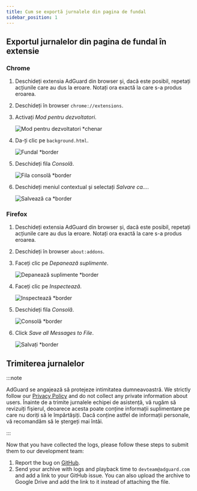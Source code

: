 ```yaml
---
title: Cum se exportă jurnalele din pagina de fundal
sidebar_position: 1
---
```


## Exportul jurnalelor din pagina de fundal în extensie

### Chrome

1. Deschideți extensia AdGuard din browser și, dacă este posibil, repetați acțiunile care au dus la eroare. Notați ora exactă la care s-a produs eroarea.

2. Deschideți în browser `chrome://extensions`.

3. Activați _Mod pentru dezvoltatori_.

   ![Mod pentru dezvoltatori \*chenar](https://cdn.adguardvpn.com/content/kb/ad_blocker/browser_extension/developer_mode1.png)

4. Da-ți clic pe `background.html`.

   ![Fundal \*border](https://cdn.adguardvpn.com/content/kb/ad_blocker/browser_extension/background1.png)

5. Deschideți fila _Consolă_.

   ![Fila consolă \*border](https://cdn.adguardvpn.com/content/kb/vpn/browser_extension/console.png)

6. Deschideți meniul contextual și selectați _Salvare ca..._.

   ![Salvează ca \*border](https://cdn.adguardvpn.com/content/kb/vpn/browser_extension/save.png)

### Firefox

1. Deschideți extensia AdGuard din browser și, dacă este posibil, repetați acțiunile care au dus la eroare. Notați ora exactă la care s-a produs eroarea.

2. Deschideți în browser `about:addons`.

3. Faceți clic pe _Depanează suplimente_.

   ![Depanează suplimente \*border](https://cdn.adguardvpn.com/content/kb/vpn/browser_extension/add-ons.png)

4. Faceți clic pe _Inspectează_.

   ![Inspectează \*border](https://cdn.adguardvpn.com/content/kb/vpn/browser_extension/inspect.png)

5. Deschideți fila _Consolă_.

   ![Consolă \*border](https://cdn.adguardvpn.com/content/kb/vpn/browser_extension/ff_console.png)

6. Click _Save all Messages to File_.

   ![Salvați \*border](https://cdn.adguardvpn.com/content/kb/vpn/browser_extension/save-to-file.png)

## Trimiterea jurnalelor

:::note

AdGuard se angajează să protejeze intimitatea dumneavoastră. We strictly follow our [Privacy Policy](https://adguard.com/privacy/browser-extension.html) and do not collect any private information about users. Înainte de a trimite jurnalele echipei de asistență, vă rugăm să revizuiți fișierul, deoarece acesta poate conține informații suplimentare pe care nu doriți să le împărtășiți. Dacă conține astfel de informații personale, vă recomandăm să le ștergeți mai întâi.

:::

Now that you have collected the logs, please follow these steps to submit them to our development team:

1. Report the bug on [GitHub](https://github.com/AdguardTeam/AdguardBrowserExtension/issues/new/choose).
2. Send your archive with logs and playback time to `devteam@adguard.com` and add a link to your GitHub issue. You can also upload the archive to Google Drive and add the link to it instead of attaching the file.
